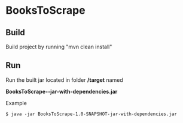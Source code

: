 # BooksToScrape

## Build
Build project by running "mvn clean install"

## Run
Run the built jar located in folder
**/target**
named

**BooksToScrape-<version>-jar-with-dependencies.jar**

Example

`` $ java -jar BooksToScrape-1.0-SNAPSHOT-jar-with-dependencies.jar
``

